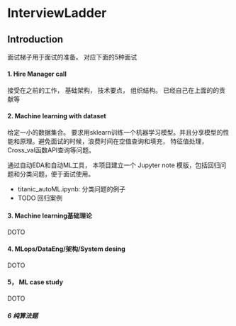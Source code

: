 # InterviewLadder



## Introduction

面试梯子用于面试的准备。 对应下面的5种面试

#### 1. Hire Manager call

接受在之前的工作， 基础架构， 技术要点， 组织结构。 已经自己在上面的的贡献等

#### 2. Machine learning with dataset

给定一小的数据集合。 要求用sklearn训练一个机器学习模型。并且分享模型的性能和原理。避免面试的时候，浪费时间在空值查询和填充， 特征值处理， Cross_val函数API查询等问题。

通过自动EDA和自动ML工具， 本项目建立一个 Jupyter note 模版，包括回归问题和分类问题，便于面试使用。

- titanic_autoML.ipynb: 分类问题的例子
- TODO 回归案例



#### 3. Machine learning基础理论

DOTO


#### 4. MLops/DataEng/架构/System desing

DOTO

#### 5， ML case study

DOTO

##### 6 纯算法题

